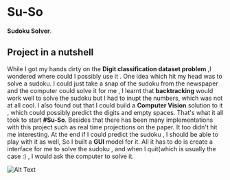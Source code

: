 # Su-So
**Sudoku Solver**.

## Project in a nutshell 
While I got my hands dirty on the **Digit classification dataset problem** ,I wondered where could I possibly use it . One idea which hit my head was to solve a sudoku. I could just take a snap of the sudoku from the newspaper and the computer could solve it for me , I learnt that **backtracking** would work well to solve the sudoku but I had to inupt the numbers, which was not at all cool. I also found out that I could build a **Computer Vision** solution to it , which could possibly predict the digits and empty spaces. That's what it all took to start **#Su-So**. Besides that there has been many implementations with this project such as real time projections on the paper. It too didn't hit me interesting. At the end if I could predict the sudoku , I should be able to play with  it as well,
So I built a **GUI** model for it. All it has to do is create a interface for me to solve the sudoku , and when I quit(which is usually the case :) , I would ask the computer to solve it.


![Alt Text](https://i.imgflip.com/3y4ue1.gif)
